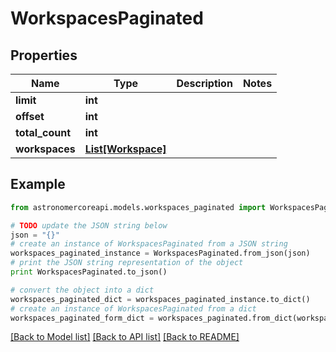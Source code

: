 # WorkspacesPaginated


## Properties
Name | Type | Description | Notes
------------ | ------------- | ------------- | -------------
**limit** | **int** |  | 
**offset** | **int** |  | 
**total_count** | **int** |  | 
**workspaces** | [**List[Workspace]**](Workspace.md) |  | 

## Example

```python
from astronomercoreapi.models.workspaces_paginated import WorkspacesPaginated

# TODO update the JSON string below
json = "{}"
# create an instance of WorkspacesPaginated from a JSON string
workspaces_paginated_instance = WorkspacesPaginated.from_json(json)
# print the JSON string representation of the object
print WorkspacesPaginated.to_json()

# convert the object into a dict
workspaces_paginated_dict = workspaces_paginated_instance.to_dict()
# create an instance of WorkspacesPaginated from a dict
workspaces_paginated_form_dict = workspaces_paginated.from_dict(workspaces_paginated_dict)
```
[[Back to Model list]](../README.md#documentation-for-models) [[Back to API list]](../README.md#documentation-for-api-endpoints) [[Back to README]](../README.md)


